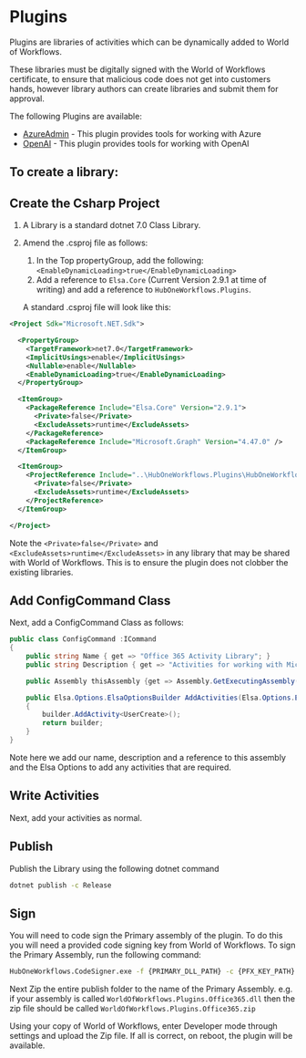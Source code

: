 # Plugins

Plugins are libraries of activities which can be dynamically added to World of Workflows.

These libraries must be digitally signed with the World of Workflows certificate, to ensure that malicious code does not get into customers hands, however library authors can create libraries and submit them for approval.


The following Plugins are available:

- [AzureAdmin](azureadmin.md) - This plugin provides tools for working with Azure
- [OpenAI](openai.md) - This plugin provides tools for working with OpenAI



## To create a library:

## Create the Csharp Project
1. A Library is a standard dotnet 7.0 Class Library.
2. Amend the .csproj file as follows:
   1. In the Top propertyGroup, add the following:
   ```<EnableDynamicLoading>true</EnableDynamicLoading>```
   2. Add a reference to ```Elsa.Core``` (Current Version 2.9.1 at time of writing) and add a reference to ```HubOneWorkflows.Plugins```.

   A standard .csproj file will look like this:

```xml
<Project Sdk="Microsoft.NET.Sdk">

  <PropertyGroup>
    <TargetFramework>net7.0</TargetFramework>
    <ImplicitUsings>enable</ImplicitUsings>
    <Nullable>enable</Nullable>
    <EnableDynamicLoading>true</EnableDynamicLoading>
  </PropertyGroup>

  <ItemGroup>
    <PackageReference Include="Elsa.Core" Version="2.9.1">
      <Private>false</Private>
      <ExcludeAssets>runtime</ExcludeAssets>
    </PackageReference>
    <PackageReference Include="Microsoft.Graph" Version="4.47.0" />
  </ItemGroup>

  <ItemGroup>
    <ProjectReference Include="..\HubOneWorkflows.Plugins\HubOneWorkflows.Plugins.csproj">
      <Private>false</Private>
      <ExcludeAssets>runtime</ExcludeAssets>
    </ProjectReference>
  </ItemGroup>

</Project>
```

Note the ```<Private>false</Private>``` and ```<ExcludeAssets>runtime</ExcludeAssets>``` in any library that may be shared with World of Workflows. This is to ensure the plugin does not clobber the existing libraries.

## Add ConfigCommand Class
Next, add a ConfigCommand Class as follows:

```csharp
public class ConfigCommand :ICommand
{
	public string Name { get => "Office 365 Activity Library"; }
	public string Description { get => "Activities for working with Microsoft Office 365"; }

	public Assembly thisAssembly {get => Assembly.GetExecutingAssembly(); }

	public Elsa.Options.ElsaOptionsBuilder AddActivities(Elsa.Options.ElsaOptionsBuilder builder)
	{
		builder.AddActivity<UserCreate>();
		return builder;
	}
}
```

Note here we add our name, description and a reference to this assembly and the Elsa Options to add any activities that are required.

## Write Activities
Next, add your activities as normal.

## Publish
Publish the Library using the following dotnet command

```cmd
dotnet publish -c Release
```

## Sign
You will need to code sign the Primary assembly of the plugin. To do this you will need a provided code signing key from World of Workflows. To sign the Primary Assembly, run the following command:

```cmd
HubOneWorkflows.CodeSigner.exe -f {PRIMARY_DLL_PATH} -c {PFX_KEY_PATH} -p {PASSWORD}
```

Next Zip the entire publish folder to the name of the Primary Assembly. e.g. if your assembly is called ```WorldOfWorkflows.Plugins.Office365.dll``` then the zip file should be called ```WorldOfWorkflows.Plugins.Office365.zip```

Using your copy of World of Workflows, enter Developer mode through settings and upload the Zip file. If all is correct, on reboot, the plugin will be available.
